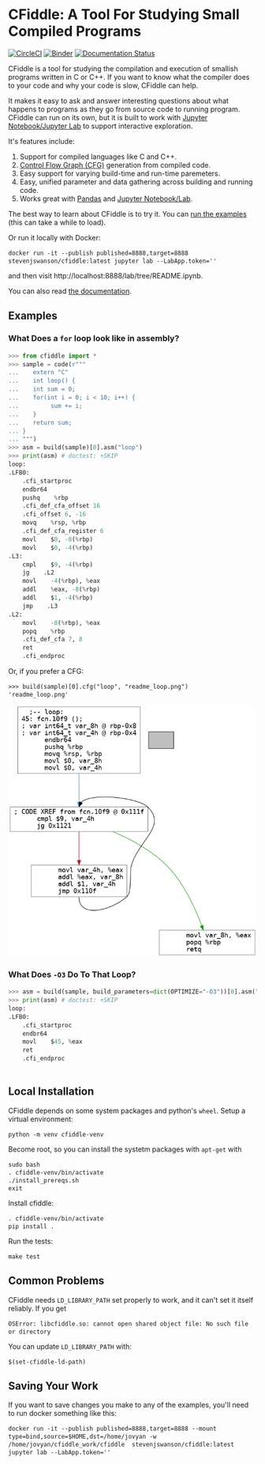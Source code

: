 # CFiddle: A Tool For Studying Small Compiled Programs

[![CircleCI](https://circleci.com/gh/NVSL/cfiddle.svg?style=svg)](https://circleci.com/gh/NVSL/cfiddle)
[![Binder](https://mybinder.org/badge_logo.svg)](https://mybinder.org/v2/gh/NVSL/cfiddle/main?labpath=README.ipynb)
[![Documentation Status](https://readthedocs.org/projects/cfiddle/badge/?version=latest)](https://cfiddle.readthedocs.io/en/latest/?badge=latest)
	
CFiddle is a tool for studying the compilation and execution of smallish programs written in C or
C++.  If you want to know what the compiler does to your code and why your code is slow, CFiddle can help.

It makes it easy to ask and answer interesting questions about what happens to
programs as they go from source code to running program.  CFiddle can run on its
own, but it is built to work with [Jupyter Notebook/Jupyter
Lab](https://jupyter.org/) to support interactive exploration.

It's features include:

1. Support for compiled languages like C and C++.
2. [Control Flow Graph (CFG)](https://en.wikipedia.org/wiki/Control-flow_graph) generation from compiled code.
3. Easy support for varying build-time and run-time paremeters.
4. Easy, unified parameter and data gathering across building and running code.
5. Works great with [Pandas](https://pandas.pydata.org/) and  [Jupyter Notebook/Lab](https://jupyter.org/).

The best way to learn about CFiddle is to try it.  You can [run the
examples](https://mybinder.org/v2/gh/NVSL/cfiddle/main?labpath=README.ipynb) (this can take a while to load).

Or run it locally with Docker:

```
docker run -it --publish published=8888,target=8888 stevenjswanson/cfiddle:latest jupyter lab --LabApp.token=''
```

and then visit http://localhost:8888/lab/tree/README.ipynb.

You can also read [the documentation](https://cfiddle.readthedocs.io).

## Examples

### What Does a `for` loop look like in assembly?

```python
>>> from cfiddle import * 
>>> sample = code(r""" 
...    extern "C"
...    int loop() {
...    int sum = 0;
...	   for(int i = 0; i < 10; i++) {
... 		sum += i;
...    }
...	   return sum;
... }
... """)
>>> asm = build(sample)[0].asm("loop")
>>> print(asm) # doctest: +SKIP
loop:
.LFB0:
    .cfi_startproc
    endbr64
    pushq    %rbp
    .cfi_def_cfa_offset 16
    .cfi_offset 6, -16
    movq    %rsp, %rbp
    .cfi_def_cfa_register 6
    movl    $0, -8(%rbp)
    movl    $0, -4(%rbp)
.L3:
    cmpl    $9, -4(%rbp)
    jg    .L2
    movl    -4(%rbp), %eax
    addl    %eax, -8(%rbp)
    addl    $1, -4(%rbp)
    jmp    .L3
.L2:
    movl    -8(%rbp), %eax
    popq    %rbp
    .cfi_def_cfa 7, 8
    ret
    .cfi_endproc

```

Or, if you prefer a CFG:

```
>>> build(sample)[0].cfg("loop", "readme_loop.png") 
'readme_loop.png'

```

![CFG Example](images/readme_loop.png)

### What Does `-O3` Do To That Loop?

```python
>>> asm = build(sample, build_parameters=dict(OPTIMIZE="-O3"))[0].asm("loop")
>>> print(asm) # doctest: +SKIP
loop:
.LFB0:
    .cfi_startproc
	endbr64
	movl	$45, %eax
	ret
	.cfi_endproc
	
```


## Local Installation

CFiddle depends on some system packages and python's `wheel`.  Setup a virtual environment:

```
python -m venv cfiddle-venv
```

Become root, so you can install the systetm packages with `apt-get` with 

```
sudo bash
. cfiddle-venv/bin/activate	
./install_prereqs.sh
exit
```

Install cfiddle:

```
. cfiddle-venv/bin/activate
pip install .
```

Run the tests:

```
make test
```

## Common Problems

CFiddle needs `LD_LIBRARY_PATH` set properly to work, and it can't set it itself reliably.  If you get

```
OSError: libcfiddle.so: cannot open shared object file: No such file or directory
```

You can update `LD_LIBRARY_PATH` with:

```
$(set-cfiddle-ld-path)
```


## Saving Your Work

If you want to save changes you make to any of the examples, you'll need to run docker something like this:

```
docker run -it --publish published=8888,target=8888 --mount type=bind,source=$HOME,dst=/home/jovyan -w /home/jovyan/cfiddle_work/cfiddle  stevenjswanson/cfiddle:latest  jupyter lab --LabApp.token=''
```
